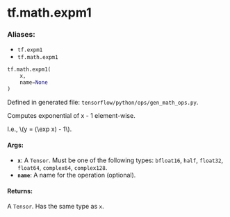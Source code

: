 <div itemscope itemtype="http://developers.google.com/ReferenceObject">
<meta itemprop="name" content="tf.math.expm1" />
<meta itemprop="path" content="Stable" />
</div>

# tf.math.expm1

### Aliases:

* `tf.expm1`
* `tf.math.expm1`

``` python
tf.math.expm1(
    x,
    name=None
)
```



Defined in generated file: `tensorflow/python/ops/gen_math_ops.py`.

Computes exponential of x - 1 element-wise.

I.e., \\(y = (\exp x) - 1\\).

#### Args:

* <b>`x`</b>: A `Tensor`. Must be one of the following types: `bfloat16`, `half`, `float32`, `float64`, `complex64`, `complex128`.
* <b>`name`</b>: A name for the operation (optional).


#### Returns:

A `Tensor`. Has the same type as `x`.